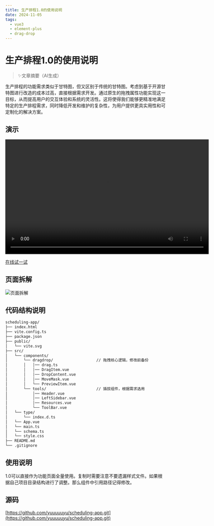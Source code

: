 ```yaml
---
title: 生产排程1.0的使用说明
date: 2024-11-05
tags: 
  - vue3
  - element-plus
  - drag-drop
---
```


# 生产排程1.0的使用说明

> ✨文章摘要（AI生成）

<!-- DESC SEP -->
生产排程的功能需求类似于甘特图，但又区别于传统的甘特图。考虑到基于开源甘特图进行改造的成本过高，直接根据需求开发。通过原生的拖拽属性功能实现这一目标，从而提高用户的交互体验和系统的灵活性。这将使得我们能够更精准地满足特定的生产排程需求，同时降低开发和维护的复杂性，为用户提供更具实用性和可定制化的解决方案。
<!-- DESC SEP -->


## 演示
<video width="640" height="360" controls>
    <source src="https://ebugs.l2.ttut.cc/drawing-bed/works/schedule.preview.mov" type="video/mp4">
    您的浏览器不支持 HTML5 视频标签。
</video>

[在线试一试](https://ebugs.l2.ttut.cc/schedule/)

## 页面拆解
![页面拆解](https://ebugs.l2.ttut.cc/drawing-bed/works/schedule.doc.png)

## 代码结构说明

```md
scheduling-app/
├── index.html
├── vite.config.ts
├── package.json
├── public/
│   └── vite.svg
├── src/
│   └── components/
│       └── dragdrop/                   // 拖拽核心逻辑，修改前备份
│       │   │── drag.ts             
│       │   │── DragItem.vue
│       │   │── DropContent.vue
│       │   │── MoveMask.vue
│       │   └── PreviewItem.vue
│       └── tools/                      // 插拔组件，根据需求选用
│           │── Header.vue
│           │── LeftSidebar.vue
│           │── Resources.vue
│           └── ToolBar.vue
│   └── type/
│       └── index.d.ts
│   └── App.vue
│   └── main.ts
│   └── schema.ts
│   └── style.css
├── README.md
└── .gitignore
```

## 使用说明

1.0可以直接作为功能页面全量使用。复制时需要注意不要遗漏样式文件。如果根据自己项目目录结构进行了调整。那么组件中引用路径记得修改。

## 源码
[https://github.com/yuuuuuyu/scheduling-app.git](https://github.com/yuuuuuyu/scheduling-app.git)